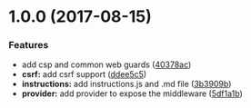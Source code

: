 <a name="1.0.0"></a>
# 1.0.0 (2017-08-15)


### Features

* add csp and common web guards ([40378ac](https://github.com/adonisjs/adonis-shield/commit/40378ac))
* **csrf:** add csrf support ([ddee5c5](https://github.com/adonisjs/adonis-shield/commit/ddee5c5))
* **instructions:** add instructions.js and .md file ([3b3909b](https://github.com/adonisjs/adonis-shield/commit/3b3909b))
* **provider:** add provider to expose the middleware ([5df1a1b](https://github.com/adonisjs/adonis-shield/commit/5df1a1b))



